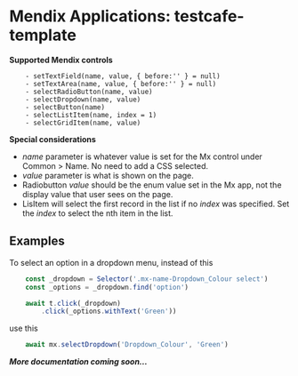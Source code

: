 # Mendix Applications: testcafe-template 

**Supported Mendix controls**
```
    - setTextField(name, value, { before:'' } = null)
    - setTextArea(name, value, { before:'' } = null)
    - selectRadioButton(name, value)
    - selectDropdown(name, value)
    - selectButton(name)
    - selectListItem(name, index = 1)
    - selectGridItem(name, value)
```

**Special considerations**
- *name* parameter is whatever value is set for the Mx control under Common > Name. No need to add a CSS selected.
- *value* parameter is what is shown on the page. 
- Radiobutton *value* should be the enum value set in the Mx app, not the display value that user sees on the page.
- LisItem will select the first record in the list if no *index* was specified. Set the *index* to select the nth item in the list. 

## Examples
To select an option in a dropdown menu, instead of this
```javascript
    const _dropdown = Selector('.mx-name-Dropdown_Colour select')
    const _options = _dropdown.find('option')

    await t.click(_dropdown)
        .click(_options.withText('Green'))
```
use this
```javascript
    await mx.selectDropdown('Dropdown_Colour', 'Green')
```
***More documentation coming soon...***



